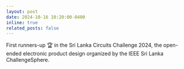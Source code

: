 ```yaml
---
layout: post
date: 2024-10-16 10:20:00-0400
inline: true
related_posts: false
---
```


First runners-up 🏆 in the Sri Lanka Circuits Challenge 2024, the open-ended electronic product design organized by the IEEE Sri Lanka ChallengeSphere.
